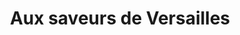 ---
title: "Aux saveurs de Versailles"
url: /versailles/aux-saveurs-de-versailles/
shop: Bäckerei
---